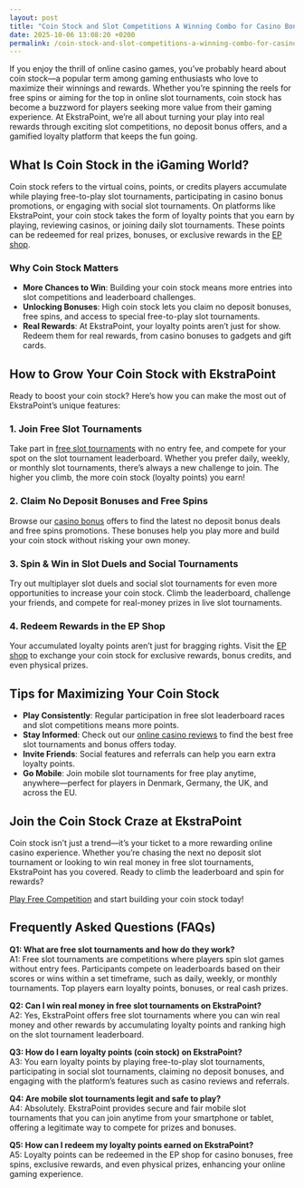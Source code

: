 ```yaml
---
layout: post
title: "Coin Stock and Slot Competitions A Winning Combo for Casino Bonus Seekers"
date: 2025-10-06 13:08:20 +0200
permalink: /coin-stock-and-slot-competitions-a-winning-combo-for-casino-bonus-seekers/
---
```

If you enjoy the thrill of online casino games, you’ve probably heard about coin stock—a popular term among gaming enthusiasts who love to maximize their winnings and rewards. Whether you’re spinning the reels for free spins or aiming for the top in online slot tournaments, coin stock has become a buzzword for players seeking more value from their gaming experience. At EkstraPoint, we’re all about turning your play into real rewards through exciting slot competitions, no deposit bonus offers, and a gamified loyalty platform that keeps the fun going.

## What Is Coin Stock in the iGaming World?

Coin stock refers to the virtual coins, points, or credits players accumulate while playing free-to-play slot tournaments, participating in casino bonus promotions, or engaging with social slot tournaments. On platforms like EkstraPoint, your coin stock takes the form of loyalty points that you earn by playing, reviewing casinos, or joining daily slot tournaments. These points can be redeemed for real prizes, bonuses, or exclusive rewards in the [EP shop](https://ekstrapoint.com/shop).

### Why Coin Stock Matters

- **More Chances to Win**: Building your coin stock means more entries into slot competitions and leaderboard challenges.
- **Unlocking Bonuses**: High coin stock lets you claim no deposit bonuses, free spins, and access to special free-to-play slot tournaments.
- **Real Rewards**: At EkstraPoint, your loyalty points aren’t just for show. Redeem them for real rewards, from casino bonuses to gadgets and gift cards.

## How to Grow Your Coin Stock with EkstraPoint

Ready to boost your coin stock? Here’s how you can make the most out of EkstraPoint’s unique features:

### 1. Join Free Slot Tournaments

Take part in [free slot tournaments](https://ekstrapoint.com/competitions) with no entry fee, and compete for your spot on the slot tournament leaderboard. Whether you prefer daily, weekly, or monthly slot tournaments, there’s always a new challenge to join. The higher you climb, the more coin stock (loyalty points) you earn!

### 2. Claim No Deposit Bonuses and Free Spins

Browse our [casino bonus](https://ekstrapoint.com/casino-bonuses) offers to find the latest no deposit bonus deals and free spins promotions. These bonuses help you play more and build your coin stock without risking your own money.

### 3. Spin & Win in Slot Duels and Social Tournaments

Try out multiplayer slot duels and social slot tournaments for even more opportunities to increase your coin stock. Climb the leaderboard, challenge your friends, and compete for real-money prizes in live slot tournaments.

### 4. Redeem Rewards in the EP Shop

Your accumulated loyalty points aren’t just for bragging rights. Visit the [EP shop](https://ekstrapoint.com/shop) to exchange your coin stock for exclusive rewards, bonus credits, and even physical prizes.

## Tips for Maximizing Your Coin Stock

- **Play Consistently**: Regular participation in free slot leaderboard races and slot competitions means more points.
- **Stay Informed**: Check out our [online casino reviews](https://ekstrapoint.com/casinos/top-casinos) to find the best free slot tournaments and bonus offers today.
- **Invite Friends**: Social features and referrals can help you earn extra loyalty points.
- **Go Mobile**: Join mobile slot tournaments for free play anytime, anywhere—perfect for players in Denmark, Germany, the UK, and across the EU.

## Join the Coin Stock Craze at EkstraPoint

Coin stock isn’t just a trend—it’s your ticket to a more rewarding online casino experience. Whether you’re chasing the next no deposit slot tournament or looking to win real money in free slot tournaments, EkstraPoint has you covered. Ready to climb the leaderboard and spin for rewards?

[Play Free Competition](https://ekstrapoint.com/competitions) and start building your coin stock today!

## Frequently Asked Questions (FAQs)

**Q1: What are free slot tournaments and how do they work?**  
A1: Free slot tournaments are competitions where players spin slot games without entry fees. Participants compete on leaderboards based on their scores or wins within a set timeframe, such as daily, weekly, or monthly tournaments. Top players earn loyalty points, bonuses, or real cash prizes.

**Q2: Can I win real money in free slot tournaments on EkstraPoint?**  
A2: Yes, EkstraPoint offers free slot tournaments where you can win real money and other rewards by accumulating loyalty points and ranking high on the slot tournament leaderboard.

**Q3: How do I earn loyalty points (coin stock) on EkstraPoint?**  
A3: You earn loyalty points by playing free-to-play slot tournaments, participating in social slot tournaments, claiming no deposit bonuses, and engaging with the platform’s features such as casino reviews and referrals.

**Q4: Are mobile slot tournaments legit and safe to play?**  
A4: Absolutely. EkstraPoint provides secure and fair mobile slot tournaments that you can join anytime from your smartphone or tablet, offering a legitimate way to compete for prizes and bonuses.

**Q5: How can I redeem my loyalty points earned on EkstraPoint?**  
A5: Loyalty points can be redeemed in the EP shop for casino bonuses, free spins, exclusive rewards, and even physical prizes, enhancing your online gaming experience.

<script type="application/ld+json">
{
  "@context": "https://schema.org",
  "@type": "BlogPosting",
  "headline": "Coin Stock and Slot Competitions A Winning Combo for Casino Bonus Seekers",
  "description": "Learn how coin stock enhances your online casino experience with EkstraPoint. Discover free slot tournaments, no deposit bonuses, and how to earn loyalty points redeemable for real rewards.",
  "author": {
    "@type": "Person",
    "name": "EkstraPoint"
  },
  "publisher": {
    "@type": "Person",
    "name": "EkstraPoint"
  },
  "mainEntityOfPage": {
    "@type": "WebPage",
    "@id": "https://ekstrapoint.com/blog/coin-stock-and-slot-competitions"
  },
  "url": "https://ekstrapoint.com/blog/coin-stock-and-slot-competitions",
  "datePublished": "2024-06-01",
  "dateModified": "2024-06-01",
  "inLanguage": "en-GB",
  "keywords": "casino bonus, no deposit bonus, free spins, online casino reviews, Ekstrapoint, free to play, free slot tournaments, free slots tournaments, slot competitions, online slot tournaments, free-to-play slot tournaments, slot tournament leaderboard, daily slot tournaments, weekly slot tournaments, monthly slot tournaments, no deposit slot tournament, live slot tournaments, social slot tournaments, free spins tournaments, slot duels competition, leaderboard slot challenge, free slot tournaments win real money, daily free spins tournament, multiplayer slot duels online, free casino slot competitions no entry fee, mobile slot tournaments free play, free slot leaderboard races"
}
</script>

<script type="application/ld+json">
{
  "@context": "https://schema.org",
  "@type": "FAQPage",
  "mainEntity": [
    {
      "@type": "Question",
      "name": "What are free slot tournaments and how do they work?",
      "acceptedAnswer": {
        "@type": "Answer",
        "text": "Free slot tournaments are competitions where players spin slot games without entry fees. Participants compete on leaderboards based on their scores or wins within a set timeframe, such as daily, weekly, or monthly tournaments. Top players earn loyalty points, bonuses, or real cash prizes."
      }
    },
    {
      "@type": "Question",
      "name": "Can I win real money in free slot tournaments on EkstraPoint?",
      "acceptedAnswer": {
        "@type": "Answer",
        "text": "Yes, EkstraPoint offers free slot tournaments where you can win real money and other rewards by accumulating loyalty points and ranking high on the slot tournament leaderboard."
      }
    },
    {
      "@type": "Question",
      "name": "How do I earn loyalty points (coin stock) on EkstraPoint?",
      "acceptedAnswer": {
        "@type": "Answer",
        "text": "You earn loyalty points by playing free-to-play slot tournaments, participating in social slot tournaments, claiming no deposit bonuses, and engaging with the platform’s features such as casino reviews and referrals."
      }
    },
    {
      "@type": "Question",
      "name": "Are mobile slot tournaments legit and safe to play?",
      "acceptedAnswer": {
        "@type": "Answer",
        "text": "Absolutely. EkstraPoint provides secure and fair mobile slot tournaments that you can join anytime from your smartphone or tablet, offering a legitimate way to compete for prizes and bonuses."
      }
    },
    {
      "@type": "Question",
      "name": "How can I redeem my loyalty points earned on EkstraPoint?",
      "acceptedAnswer": {
        "@type": "Answer",
        "text": "Loyalty points can be redeemed in the EP shop for casino bonuses, free spins, exclusive rewards, and even physical prizes, enhancing your online gaming experience."
      }
    }
  ]
}
</script>